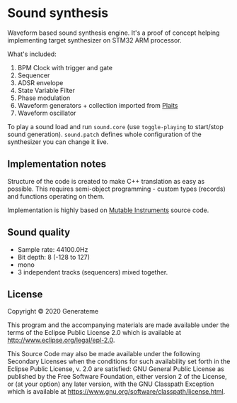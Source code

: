 # Sound synthesis

Waveform based sound synthesis engine. It's a proof of concept helping implementing target synthesizer on STM32 ARM processor.

What's included:

1. BPM Clock with trigger and gate
2. Sequencer
3. ADSR envelope
4. State Variable Filter
5. Phase modulation
6. Waveform generators + collection imported from [Plaits](https://mutable-instruments.net/modules/plaits/)
7. Waveform oscillator

To play a sound load and run `sound.core` (use `toggle-playing` to start/stop sound generation). `sound.patch` defines whole configuration of the synthesizer you can change it live.

## Implementation notes

Structure of the code is created to make C++ translation as easy as possible. This requires semi-object programming - custom types (records) and functions operating on them.

Implementation is highly based on [Mutable Instruments](https://mutable-instruments.net/) source code.

## Sound quality

* Sample rate: 44100.0Hz
* Bit depth: 8 (-128 to 127)
* mono
* 3 independent tracks (sequencers) mixed together.

## License

Copyright © 2020 Generateme

This program and the accompanying materials are made available under the
terms of the Eclipse Public License 2.0 which is available at
http://www.eclipse.org/legal/epl-2.0.

This Source Code may also be made available under the following Secondary
Licenses when the conditions for such availability set forth in the Eclipse
Public License, v. 2.0 are satisfied: GNU General Public License as published by
the Free Software Foundation, either version 2 of the License, or (at your
option) any later version, with the GNU Classpath Exception which is available
at https://www.gnu.org/software/classpath/license.html.
